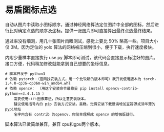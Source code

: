 # 易盾图标点选

自动从图片中读取小图标顺序，通过神经网络算法定位图片中全部的图标，然后进行比对确定点选的顺序及坐标。提供一张图片即可直接算出最终点选最终结果。

通过率没有细测，用几十张图片肉眼测试，感觉上要比 50% 略高一些。项目大小仅 3M。因为定位的 yolo 算法的网络被压缩到很小，便于下载，执行速度极快。

内附少量样本直接执行 use.py 脚本即可测试，该代码会直接显示标注好的图片。接口方便，代码稍加修改就能拿到自己想要的坐标信息。

```
# 脚本开发于 python3
# 依赖 pytorch：（官网找安装方式，用一个比较新的版本即可）我开发使用版本为 torch-1.4.0-cp36-cp36m-win_amd64.whl
# 依赖 opencv： （用这个安装命令最稳妥 pip install opencv-contrib-python==3.4.1.15 ）
    需要使用sift图像算法，所以注意安装版本。
    建议使用括号内的 pip 安装方式安装，最稳。觉得安装下载慢请增加豆瓣源或清华源的pypi地址
    名字内含有 contrib 的opencv，你简单理解成 opencv 的增强版就行。
```

脚本算法已做简单兼容，兼容 cpu和gpu两个版本。